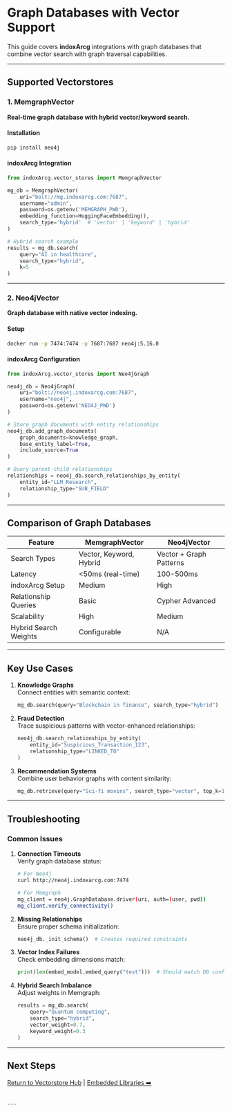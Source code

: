 # Graph Databases with Vector Support

This guide covers **indoxArcg** integrations with graph databases that combine vector search with graph traversal capabilities.

---

## Supported Vectorstores

### 1. MemgraphVector

**Real-time graph database with hybrid vector/keyword search.**

#### Installation

```bash
pip install neo4j
```

#### indoxArcg Integration

```python
from indoxArcg.vector_stores import MemgraphVector

mg_db = MemgraphVector(
    uri="bolt://mg.indoxarcg.com:7687",
    username="admin",
    password=os.getenv('MEMGRAPH_PWD'),
    embedding_function=HuggingFaceEmbedding(),
    search_type='hybrid'  # 'vector' | 'keyword' | 'hybrid'
)

# Hybrid search example
results = mg_db.search(
    query="AI in healthcare",
    search_type="hybrid",
    k=5
)
```

---

### 2. Neo4jVector

**Graph database with native vector indexing.**

#### Setup

```bash
docker run -p 7474:7474 -p 7687:7687 neo4j:5.16.0
```

#### indoxArcg Configuration

```python
from indoxArcg.vector_stores import Neo4jGraph

neo4j_db = Neo4jGraph(
    uri="bolt://neo4j.indoxarcg.com:7687",
    username="neo4j",
    password=os.getenv('NEO4J_PWD')
)

# Store graph documents with entity relationships
neo4j_db.add_graph_documents(
    graph_documents=knowledge_graph,
    base_entity_label=True,
    include_source=True
)

# Query parent-child relationships
relationships = neo4j_db.search_relationships_by_entity(
    entity_id="LLM_Research",
    relationship_type="SUB_FIELD"
)
```

---

## Comparison of Graph Databases

| Feature               | MemgraphVector          | Neo4jVector             |
| --------------------- | ----------------------- | ----------------------- |
| Search Types          | Vector, Keyword, Hybrid | Vector + Graph Patterns |
| Latency               | &lt;50ms (real-time)    | 100-500ms               |
| indoxArcg Setup       | Medium                  | High                    |
| Relationship Queries  | Basic                   | Cypher Advanced         |
| Scalability           | High                    | Medium                  |
| Hybrid Search Weights | Configurable            | N/A                     |

---

## Key Use Cases

1. **Knowledge Graphs**  
   Connect entities with semantic context:

   ```python
   mg_db.search(query="Blockchain in finance", search_type="hybrid")
   ```

2. **Fraud Detection**  
   Trace suspicious patterns with vector-enhanced relationships:

   ```python
   neo4j_db.search_relationships_by_entity(
       entity_id="Suspicious_Transaction_123",
       relationship_type="LINKED_TO"
   )
   ```

3. **Recommendation Systems**  
   Combine user behavior graphs with content similarity:
   ```python
   mg_db.retrieve(query="Sci-fi movies", search_type="vector", top_k=10)
   ```

---

## Troubleshooting

### Common Issues

1. **Connection Timeouts**  
   Verify graph database status:

   ```bash
   # For Neo4j
   curl http://neo4j.indoxarcg.com:7474

   # For Memgraph
   mg_client = neo4j.GraphDatabase.driver(uri, auth=(user, pwd))
   mg_client.verify_connectivity()
   ```

2. **Missing Relationships**  
   Ensure proper schema initialization:

   ```python
   neo4j_db._init_schema()  # Creates required constraints
   ```

3. **Vector Index Failures**  
   Check embedding dimensions match:

   ```python
   print(len(embed_model.embed_query("test")))  # Should match DB config
   ```

4. **Hybrid Search Imbalance**  
   Adjust weights in Memgraph:
   ```python
   results = mg_db.search(
       query="Quantum computing",
       search_type="hybrid",
       vector_weight=0.7,
       keyword_weight=0.3
   )
   ```

---

## Next Steps

[Return to Vectorstore Hub](index.md) | [Embedded Libraries ➡️](embedded-libraries.md)

```

---
```
